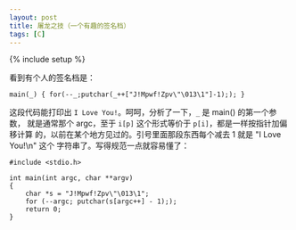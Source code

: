 ```yaml
---
layout: post
title: 屠龙之技（一个有趣的签名档）
tags: [C]
---
```

{% include setup %}

看到有个人的签名档是：

    main(_) { for(--_;putchar(_++["J!Mpwf!Zpv\"\013\1"]-1);); }

这段代码能打印出 `I Love You!`。呵呵，分析了一下，`_` 是 main() 的第一个参数，
就是通常那个 argc，至于 `i[p]` 这个形式等价于 `p[i]`，都是一样按指针加偏移计算
的，以前在某个地方见过的。引号里面那段东西每个减去 1 就是 "I Love You!\n" 这个
字符串了。写得规范一点就容易懂了：

    #include <stdio.h>

    int main(int argc, char **argv)
    {
        char *s = "J!Mpwf!Zpv\"\013\1";
        for (--argc; putchar(s[argc++] - 1););
        return 0;
    }
